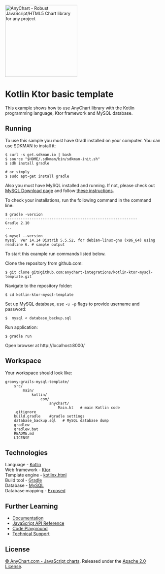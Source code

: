 [<img src="https://cdn.anychart.com/images/logo-transparent-segoe.png?2" width="234px" alt="AnyChart - Robust JavaScript/HTML5 Chart library for any project">](https://anychart.com)

Kotlin Ktor basic template
=========================

This example shows how to use AnyChart library with the Kotlin programming language, Ktor framework and MySQL database.

## Running

To use this sample you must have Gradl installed on your computer.
You can use SDKMAN to install it:
```
$ curl -s get.sdkman.io | bash
$ source "$HOME/.sdkman/bin/sdkman-init.sh"
$ sdk install gradle

# or simply
$ sudo apt-get install gradle

```
Also you must have MySQL installed and running. If not, please check out [MySQL Download page](https://dev.mysql.com/downloads/installer/) and follow [these instructions]( http://dev.mysql.com/doc/refman/5.7/en/installing.html).

To check your installations, run the following command in the command line:
```
$ gradle -version
------------------------------------------------------------
Gradle 2.10
...

$ mysql --version
mysql  Ver 14.14 Distrib 5.5.52, for debian-linux-gnu (x86_64) using readline 6. # sample output
```

To start this example run commands listed below.

Clone the repository from github.com:
```
$ git clone git@github.com:anychart-integrations/kotlin-ktor-mysql-template.git
```

Navigate to the repository folder:
```
$ cd kotlin-ktor-mysql-template
```

Set up MySQL database, use `-u -p` flags to provide username and password:
```
$  mysql < database_backup.sql
```

Run application:
```
$ gradle run
```

Open browser at http://localhost:8000/

## Workspace
Your workspace should look like:
```
groovy-grails-mysql-template/
    src/
        main/
            kotlin/
                com/
                    anychart/
                        Main.kt   # main Kotlin code
    .gitignore
    build.gradle    #gradle settings
    database_backup.sql   # MySQL database dump
    gradlew
    gradlew.bat
    README.md
    LICENSE
```

## Technologies
Language - [Kotlin](https://kotlinlang.org/)<br />
Web framework - [Ktor](http://ktor.io/)<br />
Template engine - [kotlinx.html](https://github.com/Kotlin/kotlinx.html)<br />
Build tool - [Gradle](https://gradle.org/)<br />
Database - [MySQL](https://www.mysql.com/)<br />
Database mapping - [Exposed](https://github.com/JetBrains/Exposed)<br />

## Further Learning
* [Documentation](https://docs.anychart.com)
* [JavaScript API Reference](https://api.anychart.com)
* [Code Playground](https://playground.anychart.com)
* [Technical Support](https://anychart.com/support)

## License
[© AnyChart.com - JavaScript charts](http://www.anychart.com). Released under the [Apache 2.0 License](https://github.com/anychart-integrations/kotlin-ktor-mysql-template/blob/master/LICENSE).
